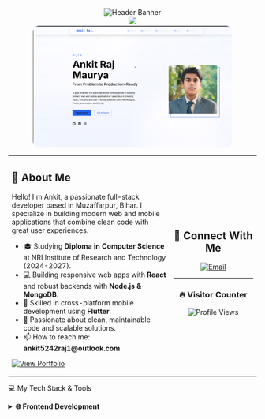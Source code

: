 <div align="center">
<img src="https://capsule-render.vercel.app/api?type=rect&color=0:111111,100:00BFFF&height=250&text=Hey,%20I'm%20Ankit%20Raj%20Maurya%20👋&fontAlign=50&fontAlignY=40&fontSize=50&desc=Full%20Stack%20Developer%20%7C%20MERN%20Stack%20%7C%20Flutter&descAlignY=62&descAlign=50" alt="Header Banner"/>
</div>

<div align="center">
<img src="https://readme-typing-svg.herokuapp.com?font=Fira+Code&size=22&duration=3000&pause=1000&color=00BFFF&center=true&vCenter=true&width=550&lines=Building+modern+web+and+mobile+applications...;From+Problem+to+Production-Ready...;Specializing+in+MERN+Stack+and+Flutter...;Let's+connect+and+build+something+great!"/>
</div>

<div align="center">





<a href="https://ankitrajmaurya.github.io/portfolio2.O/">
<!--
TODO: Replace this placeholder with an actual screenshot of your website.
1. Take a screenshot of your portfolio.
2. Upload it (e.g., to a GitHub issue, Cloudinary, Imgur).
3. Replace the 'src' URL below with your new image URL.
-->
<img src="img/Portfolio.png" alt="Portfolio Screenshot" width="80%" style="border-radius: 12px;"/>
</a>





</div>

<table width="100%">
<tr>
<td width="65%">
<h2 align="left">🚀 About Me</h2>
<p align="left">
Hello! I'm Ankit, a passionate full-stack developer based in Muzaffarpur, Bihar. I specialize in building modern web and mobile applications that combine clean code with great user experiences.
</p>
<ul>
<li>🎓 Studying <strong>Diploma in Computer Science</strong> at NRI Institute of Research and Technology (2024-2027).</li>
<li>💻 Building responsive web apps with <strong>React</strong> and robust backends with <strong>Node.js & MongoDB</strong>.</li>
<li>📱 Skilled in cross-platform mobile development using <strong>Flutter</strong>.</li>
<li>🌱 Passionate about clean, maintainable code and scalable solutions.</li>
<li>📫 How to reach me: <strong>ankit5242raj1@outlook.com</strong></li>
</ul>
<p>
<a href="https://ankitrajmaurya.github.io/portfolio2.O/">
<img src="https://img.shields.io/static/v1?label=&message=View%20My%20Portfolio&style=for-the-badge&color=black&logo=Vercel" alt="View Portfolio"/>
</a>
</p>
</td>
<td width="35%" align="center">
<h2>🔗 Connect With Me</h2>
<a href="mailto:ankit5242raj1@outlook.com"><img src="https://img.shields.io/badge/Outlook-0078D4?style=for-the-badge&logo=microsoft-outlook&logoColor=white" alt="Email"/></a>
<!-- Add your social links here -->
<!-- <a href="https://www.linkedin.com/in/YOUR-LINKEDIN"><img src="https://img.shields.io/badge/LinkedIn-0A66C2?style=for-the-badge&logo=linkedin&logoColor=white" alt="LinkedIn"/></a> -->
<!-- <a href="https://twitter.com/YOUR-TWITTER"><img src="https://img.shields.io/badge/Twitter-1DA1F2?style=for-the-badge&logo=twitter&logoColor=white" alt="Twitter"/></a> -->
<hr>
<h3>🔥 Visitor Counter</h3>
<img src="https://komarev.com/ghpvc/?username=AnkitRajMaurya&style=for-the-badge&color=00BFFF" alt="Profile Views"/>
</td>
</tr>
</table>

💻 My Tech Stack & Tools

<details>
<summary><strong>🌐 Frontend Development</strong></summary>

<details>
<summary><strong>⚙️ Backend & Database</strong></summary>

<details>
<summary><strong>📱 Mobile Development</strong></summary>

<details>
<summary><strong>💡 Programming Languages</strong></summary>

<details>
<summary><strong>🛠️ Tools & Platforms</strong></summary>

🛠️ Featured Projects

Here are a couple of the projects highlighted on my portfolio:

1. Portfolio Website

Description: A modern and responsive portfolio website (this project) designed and developed to showcase my web development skills and projects.

Technologies: HTML5, CSS3, JavaScript

2. Weather Application

Description: A full-featured weather application that provides real-time weather data using the OpenWeather API. It includes current conditions, forecasts, and location-based updates.

Technologies: React, OpenWeather API, CSS Modules, Axios

🎓 Experience & Education

Experience

Web Developer Intern - Tata Power Skill Development Institute

Freelancer - Built websites and apps for clients.

Education

Diploma in Computer Science - NRI Institute of Research andT'style='background-color: #F05032; color: white; padding: 2px 6px; margin: 2px; border-radius: 3px; echnology (2024 - 2027)

MATRIC (10th) - Bihar School Examination Board (2024)

📊 My GitHub Activity & Stats

<p align="center">
<img src="httpsS://github-readme-stats.vercel.app/api?username=AnkitRajMaurya&show_icons=true&theme=tokyonight&border_radius=12&hide_border=true" height="185" alt="GitHub Stats"/>
<img src="https://github-readme-streak-stats.herokuapp.com?user=AnkitRajMaurya&theme=tokyonight_duo&hide_border=true&date_format=M%20j%5B%2C%20Y%5D" height="185" alt="GitHub Streak"/>
</p>
<p align="center">
<img src="https://github-readme-stats.vercel.app/api/top-langs/?username=AnkitRajMaurya&layout=compact&theme=tokyonight&border_radius=12&hide_border=true" width="45%" alt="Top Languages"/>
</p>
<p align="center">
<img src="https://github-readme-activity-graph.vercel.app/graph?username=AnkitRajMaurya&theme=react-dark&area=true&hide_border=true" alt="Activity Graph"/>
</p>

📬 Get In Touch

I'm currently open to new opportunities and collaborations. Whether you have a project in mind, want to discuss potential opportunities, or just want to say hi, my inbox is always open.

Email: ankit5242raj1@outlook.com

Location: Muzaffarpur, Bihar, India

<div align="center">
<img src="https://capsule-render.vercel.app/api?type=waving&color=00BFFF&height=100&section=footer"/>
</div>
